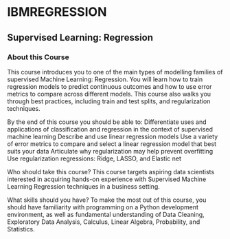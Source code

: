# IBMREGRESSION
## Supervised Learning: Regression

### About this Course


This course introduces you to one of the main types of modelling families of supervised Machine Learning: Regression. You will learn how to train regression models to predict continuous outcomes and how to use error metrics to compare across different models. This course also walks you through best practices, including train and test splits, and regularization techniques.

By the end of this course you should be able to:
Differentiate uses and applications of classification and regression in the context of supervised machine learning 
Describe and use linear regression models
Use a variety of error metrics to compare and select a linear regression model that best suits your data
Articulate why regularization may help prevent overfitting
Use regularization regressions: Ridge, LASSO, and Elastic net
 
Who should take this course?
This course targets aspiring data scientists interested in acquiring hands-on experience  with Supervised Machine Learning Regression techniques in a business setting.
 
What skills should you have?
To make the most out of this course, you should have familiarity with programming on a Python development environment, as well as fundamental understanding of Data Cleaning, Exploratory Data Analysis, Calculus, Linear Algebra, Probability, and Statistics.
